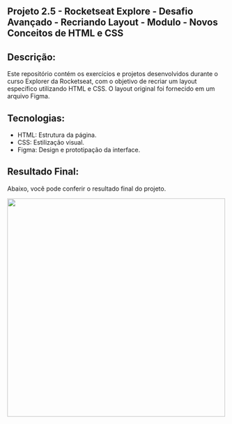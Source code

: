 ## Projeto 2.5 - Rocketseat Explore - Desafio Avançado - Recriando Layout  - Modulo - Novos Conceitos de HTML e CSS

## Descrição:
Este repositório contém os exercícios e projetos desenvolvidos durante o curso Explorer da Rocketseat, com o objetivo de recriar um layout específico utilizando HTML e CSS. O layout original foi fornecido em um arquivo Figma.

## Tecnologias:

- HTML: Estrutura da página.
- CSS: Estilização visual.
- Figma: Design e prototipação da interface.

## Resultado Final:

Abaixo, você pode conferir o resultado final do projeto.

<img target="_blank" src="https://github.com/user-attachments/assets/0e452853-ff27-4a26-ae28-6ad11cac40d5" min-width="500px" max-width="500px" width="500px"  alt="" >

